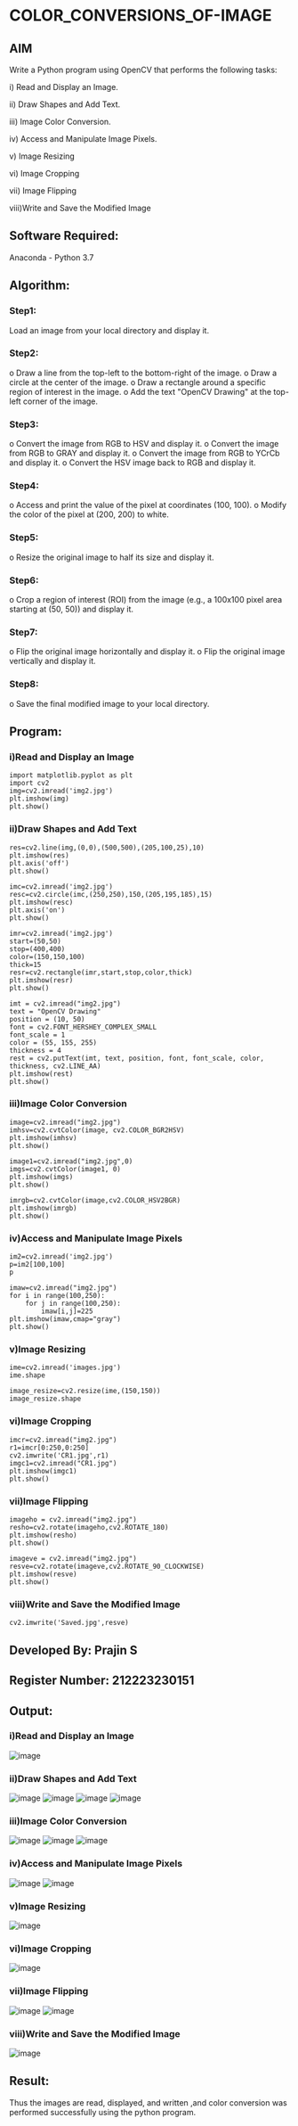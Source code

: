 # COLOR_CONVERSIONS_OF-IMAGE
## AIM
Write a Python program using OpenCV that performs the following tasks:

i) Read and Display an Image.

ii) Draw Shapes and Add Text.

iii) Image Color Conversion.

iv) Access and Manipulate Image Pixels.

v) Image Resizing

vi) Image Cropping

vii) Image Flipping

viii)Write and Save the Modified Image


## Software Required:
Anaconda - Python 3.7
## Algorithm:
### Step1:
Load an image from your local directory and display it.
### Step2:
o	Draw a line from the top-left to the bottom-right of the image.
o	Draw a circle at the center of the image.
o	Draw a rectangle around a specific region of interest in the image.
o	Add the text "OpenCV Drawing" at the top-left corner of the image.

### Step3:
o	Convert the image from RGB to HSV and display it.
o	Convert the image from RGB to GRAY and display it.
o	Convert the image from RGB to YCrCb and display it.
o	Convert the HSV image back to RGB and display it.

### Step4:
o	Access and print the value of the pixel at coordinates (100, 100).
o	Modify the color of the pixel at (200, 200) to white.

### Step5:
o	Resize the original image to half its size and display it.
### Step6:
o	Crop a region of interest (ROI) from the image (e.g., a 100x100 pixel area starting at (50, 50)) and display it.
### Step7:
o	Flip the original image horizontally and display it.
o	Flip the original image vertically and display it.

### Step8:
o	Save the final modified image to your local directory.


## Program:
### i)Read and Display an Image
```
import matplotlib.pyplot as plt
import cv2
img=cv2.imread('img2.jpg')
plt.imshow(img)
plt.show()
```
### ii)Draw Shapes and Add Text
```
res=cv2.line(img,(0,0),(500,500),(205,100,25),10)
plt.imshow(res)
plt.axis('off')
plt.show()
```
```
imc=cv2.imread('img2.jpg')
resc=cv2.circle(imc,(250,250),150,(205,195,185),15)
plt.imshow(resc)
plt.axis('on')
plt.show()
```
```
imr=cv2.imread('img2.jpg')
start=(50,50)
stop=(400,400)
color=(150,150,100)
thick=15
resr=cv2.rectangle(imr,start,stop,color,thick)
plt.imshow(resr)
plt.show()
```
```
imt = cv2.imread("img2.jpg")
text = "OpenCV Drawing"
position = (10, 50)
font = cv2.FONT_HERSHEY_COMPLEX_SMALL
font_scale = 1
color = (55, 155, 255) 
thickness = 4
rest = cv2.putText(imt, text, position, font, font_scale, color, thickness, cv2.LINE_AA)
plt.imshow(rest)
plt.show()
```
### iii)Image Color Conversion
```
image=cv2.imread("img2.jpg")
imhsv=cv2.cvtColor(image, cv2.COLOR_BGR2HSV)
plt.imshow(imhsv)
plt.show()
```
```
image1=cv2.imread("img2.jpg",0)
imgs=cv2.cvtColor(image1, 0)
plt.imshow(imgs)
plt.show()
```
```
imrgb=cv2.cvtColor(image,cv2.COLOR_HSV2BGR)
plt.imshow(imrgb)
plt.show()
```
### iv)Access and Manipulate Image Pixels
```
im2=cv2.imread('img2.jpg')
p=im2[100,100]
p
```
```
imaw=cv2.imread("img2.jpg")
for i in range(100,250):
    for j in range(100,250):
        imaw[i,j]=225
plt.imshow(imaw,cmap="gray")
plt.show()
```
### v)Image Resizing
```
ime=cv2.imread('images.jpg')
ime.shape
```
```
image_resize=cv2.resize(ime,(150,150))
image_resize.shape
```
### vi)Image Cropping
```
imcr=cv2.imread("img2.jpg")
r1=imcr[0:250,0:250]
cv2.imwrite('CR1.jpg',r1)
imgc1=cv2.imread("CR1.jpg")
plt.imshow(imgc1)
plt.show()
```
### vii)Image Flipping
```
imageho = cv2.imread("img2.jpg")
resho=cv2.rotate(imageho,cv2.ROTATE_180)
plt.imshow(resho)
plt.show()
```
```
imageve = cv2.imread("img2.jpg")
resve=cv2.rotate(imageve,cv2.ROTATE_90_CLOCKWISE)
plt.imshow(resve)
plt.show()
```
### viii)Write and Save the Modified Image
```
cv2.imwrite('Saved.jpg',resve)
```


## Developed By: Prajin S
## Register Number: 212223230151


## Output:

### i)Read and Display an Image
![image](https://github.com/user-attachments/assets/3babc8a2-2cfd-41e4-89e3-b1aa50ff68a4)


### ii)Draw Shapes and Add Text
![image](https://github.com/user-attachments/assets/217686d2-dd33-4af7-8200-c9baa839bff4)
![image](https://github.com/user-attachments/assets/8435dcb1-bb7a-4866-9e2e-fffcba12cc44)
![image](https://github.com/user-attachments/assets/ec4c7435-c951-4d67-9319-4ff1f969481a)
![image](https://github.com/user-attachments/assets/3732405c-9b53-4eb8-9c7e-fc74179815fe)




### iii)Image Color Conversion
![image](https://github.com/user-attachments/assets/b478b05c-af85-4960-8f98-2f504ed7cc22)
![image](https://github.com/user-attachments/assets/532e1575-f373-4ae2-896a-69dc9241be23)
![image](https://github.com/user-attachments/assets/5878bd00-23b5-4b53-b36c-17024a099a1a)




### iv)Access and Manipulate Image Pixels
![image](https://github.com/user-attachments/assets/bc9fdafa-32bc-4462-9b14-0ddb5229bd51)
![image](https://github.com/user-attachments/assets/e0467009-8c2e-4ac5-be99-a05fefdb69dc)


### v)Image Resizing
![image](https://github.com/user-attachments/assets/550e09cf-07ef-4a81-88e6-412045582a9e)


### vi)Image Cropping
![image](https://github.com/user-attachments/assets/e391aede-31bc-44de-b0bf-b8352af157ab)


### vii)Image Flipping
![image](https://github.com/user-attachments/assets/266f3993-05cc-4016-b8be-1f389a0f6532)
![image](https://github.com/user-attachments/assets/6d9204e5-36cc-4148-9a2d-7fb8740cc1a7)

### viii)Write and Save the Modified Image
![image](https://github.com/user-attachments/assets/70ce8532-0d39-4ab0-bc45-c82b08a910fc)


## Result:
Thus the images are read, displayed, and written ,and color conversion was performed  successfully using the python program.
